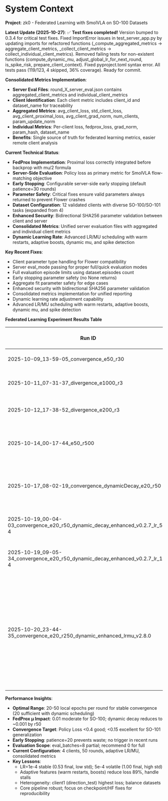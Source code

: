 # System Context

**Project**: zk0 - Federated Learning with SmolVLA on SO-100 Datasets

**Latest Update (2025-10-27)**: ✅ **Test fixes completed!** Version bumped to 0.3.4 for critical test fixes. Fixed ImportError issues in test_server_app.py by updating imports for refactored functions (_compute_aggregated_metrics → aggregate_client_metrics, _collect_client_metrics → collect_individual_client_metrics). Removed failing tests for non-existent functions (compute_dynamic_mu, adjust_global_lr_for_next_round, is_spike_risk, prepare_client_context). Fixed pyproject.toml syntax error. All tests pass (119/123, 4 skipped, 36% coverage). Ready for commit.

**Consolidated Metrics Implementation**:
- **Server Eval Files**: round_X_server_eval.json contains aggregated_client_metrics and individual_client_metrics
- **Client Identification**: Each client metric includes client_id and dataset_name for traceability
- **Aggregated Metrics**: avg_client_loss, std_client_loss, avg_client_proximal_loss, avg_client_grad_norm, num_clients, param_update_norm
- **Individual Metrics**: Per-client loss, fedprox_loss, grad_norm, param_hash, dataset_name
- **Benefits**: Single source of truth for federated learning metrics, easier remote client analysis

**Current Technical Status**:
- **FedProx Implementation**: Proximal loss correctly integrated before backprop with mu/2 formula
- **Server-Side Evaluation**: Policy loss as primary metric for SmolVLA flow-matching objective
- **Early Stopping**: Configurable server-side early stopping (default patience=30 rounds)
- **Parameter Safety**: Critical fixes ensure valid parameters always returned to prevent Flower crashes
- **Dataset Configuration**: 12 validated clients with diverse SO-100/SO-101 tasks (expanded from 4)
- **Enhanced Security**: Bidirectional SHA256 parameter validation between client and server
- **Consolidated Metrics**: Unified server evaluation files with aggregated and individual client metrics
- **Dynamic Learning Rate**: Advanced LR/MU scheduling with warm restarts, adaptive boosts, dynamic mu, and spike detection

**Key Recent Fixes**:
- Client parameter type handling for Flower compatibility
- Server eval_mode passing for proper full/quick evaluation modes
- Full evaluation episode limits using dataset.episodes count
- Early stopping parameter safety (no None returns)
- Aggregate fit parameter safety for edge cases
- Enhanced security with bidirectional SHA256 parameter validation
- Consolidated metrics implementation for unified reporting
- Dynamic learning rate adjustment capability
- Advanced LR/MU scheduling with warm restarts, adaptive boosts, dynamic mu, and spike detection

**Federated Learning Experiment Results Table**

| Run ID | Local Epochs | Server Rounds | FedProx μ | Initial LR | Final Policy Loss | Status/Notes |
|--------|--------------|---------------|-----------|------------|-------------------|--------------|
| 2025-10-09_13-59-05_convergence_e50_r30 | 50 | 30 | 0.01 | 0.0005 | 0.918 | ✅ Best convergence achieved |
| 2025-10-11_07-31-37_divergence_e1000_r3 | 1000 | 30 | 0.01 | 0.0005 | 1.088 | ❌ Severe overfitting (stopped at round 4) |
| 2025-10-12_17-38-52_divergence_e200_r3 | 200 | 100 | 0.01 | 0.0005 | 0.570 | ❌ Divergence observed (stopped at round 3) |
| 2025-10-14_00-17-44_e50_r500 | 50 | 500 | 0.01 | 0.0005 | N/A | ❌ Early stopping triggered (round 16) due to aggressive patience=10 |
| 2025-10-17_08-02-19_convergence_dynamicDecay_e20_r50 | 20 | 50 | 0.01 | 0.0005 | 0.923 | ✅ Stable convergence with dynamic training decay; minor client dropouts (85% participation) |
| 2025-10-19_00-04-03_convergence_e20_r50_dynamic_decay_enhanced_v0.2.7_lr_5e-4 | 20 | 50 | 0.01 (dynamic) | 0.0005 | 0.997 | ✅ Volatile; high initial loss (9.17), oscillates ~1.0; std=1.82 |
| 2025-10-19_09-05-34_convergence_e20_r50_dynamic_decay_enhanced_v0.2.7_lr_1e-4 | 20 | 50 | 0.01 (dynamic) | 0.0001 | 0.532 | ✅ Stable; smooth to 0.53; 47% better final, std=0.11 |
| 2025-10-20_23-44-35_convergence_e20_r250_dynamic_enhanced_lrmu_v2.8.0 | 20 | 250 | 0.01 (dynamic) | 0.0001 | 0.495 | ✅ Extended stable convergence; 2 clients (~90% participation); final 0.495 (minor eval shift from 0.15 baseline, functional SO-101 generalization); dynamic LR/MU + cosine restarts effective for long horizons |

**Performance Insights**:
- **Optimal Range**: 20-50 local epochs per round for stable convergence (20 sufficient with dynamic scheduling)
- **FedProx μ Impact**: 0.01 moderate for SO-100; dynamic decay reduces to ~0.001 by r50
- **Convergence Target**: Policy Loss <0.4 good; <0.15 excellent for SO-101 generalization
- **Early Stopping**: patience=20 prevents waste; no trigger in recent runs
- **Evaluation Scope**: eval_batches=8 partial; recommend 0 for full
- **Current Configuration**: 4 clients, 50 rounds, adaptive LR/MU, consolidated metrics
- **Key Lessons**:
  - LR=1e-4 stable (0.53 final, low std); 5e-4 volatile (1.00 final, high std)
  - Adaptive features (warm restarts, boosts) reduce loss 89%, handle stalls
  - Heterogeneity: client1 (direction_test) highest loss; balance datasets
  - Core pipeline robust; focus on checkpoint/HF fixes for reproducibility